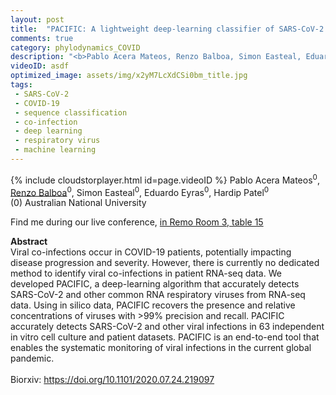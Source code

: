 ```yaml
---
layout: post
title:  "PACIFIC: A lightweight deep-learning classifier of SARS-CoV-2 and co-infecting RNA viruses"
comments: true
category: phylodynamics_COVID
description: "<b>Pablo Acera Mateos, Renzo Balboa, Simon Easteal, Eduardo Eyras, Hardip Patel</b><br/>Viral co-infections occur in COVID-19 patients, po..."
videoID: asdf
optimized_image: assets/img/x2yM7LcXdCSi0bm_title.jpg
tags:
 - SARS-CoV-2
 - COVID-19
 - sequence classification
 - co-infection
 - deep learning
 - respiratory virus
 - machine learning
---
```

{% include cloudstorplayer.html id=page.videoID %}
Pablo Acera Mateos<sup>0</sup>, <u>Renzo Balboa</u><sup>0</sup>, Simon Easteal<sup>0</sup>, Eduardo Eyras<sup>0</sup>, Hardip Patel<sup>0</sup><br/>
\(0\) Australian National University

Find me during our live conference, [in Remo Room 3, table 15](https://remo.co)

<b>Abstract</b><br/>
Viral co-infections occur in COVID-19 patients, potentially impacting disease progression and severity. However, there is currently no dedicated method to identify viral co-infections in patient RNA-seq data. We developed PACIFIC, a deep-learning algorithm that accurately detects SARS-CoV-2 and other common RNA respiratory viruses from RNA-seq data. Using in silico data, PACIFIC recovers the presence and relative concentrations of viruses with &gt;99% precision and recall. PACIFIC accurately detects SARS-CoV-2 and other viral infections in 63 independent in vitro cell culture and patient datasets. PACIFIC is an end-to-end tool that enables the systematic monitoring of viral infections in the current global pandemic.<br/><br/>Biorxiv: https://doi.org/10.1101/2020.07.24.219097
